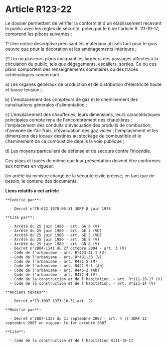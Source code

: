 # Article R123-22

Le dossier permettant de vérifier la conformité d'un établissement recevant le public avec les règles de sécurité, prévu par
le b de l'article R. 111-19-17, comprend les pièces suivantes :

1° Une notice descriptive précisant les matériaux utilisés tant pour le gros oeuvre que pour la décoration et les
aménagements intérieurs ;

2° Un ou plusieurs plans indiquant les largeurs des passages affectés à la circulation du public, tels que dégagements,
escaliers, sorties. Ce ou ces plans comportent des renseignements sommaires ou des tracés schématiques concernant :

a) Les organes généraux de production et de distribution d'électricité haute et basse tension ;

b) L'emplacement des compteurs de gaz et le cheminement des canalisations générales d'alimentation ;

c) L'emplacement des chaufferies, leurs dimensions, leurs caractéristiques principales compte tenu de l'encombrement des
chaudières ; l'emplacement des conduits d'évacuation des produits de combustion, d'amenée de l'air frais, d'évacuation des
gaz viciés ; l'emplacement et les dimensions des locaux destinés au stockage du combustible et le cheminement de ce
combustible depuis la voie publique ;

d) Les moyens particuliers de défense et de secours contre l'incendie.

Ces plans et tracés de même que leur présentation doivent être conformes aux normes en vigueur.

Un arrêté du ministre chargé de la sécurité civile précise, en tant que de besoin, le contenu des documents.

**Liens relatifs à cet article**

	**Codifié par**:

	  - Décret n°78-622 1978-05-31 JORF 8 juin 1978

	**Cité par**:

	  - Arrêté du 25 juin 1980 - art. GA 8 (V)
	  - Arrêté du 25 juin 1980 - art. GE 2 (VD)
	  - Arrêté du 25 juin 1980 - art. GE 3 (VD)
	  - Arrêté du 25 juin 1980 - art. GE 8 (V)
	  - Arrêté du 25 juin 1980 - art. GN 8 (V)
	  - Décret n°2004-1141 du 27 octobre 2004 - art. 3 (V)
	  - Code de l'urbanisme - art. R*423-41-1 (V)
	  - Code de l'urbanisme - art. R*431-30 (V)
	  - Code de l'urbanisme - art. R421-5 (M)
	  - Code de l'urbanisme - art. R421-5-1 (Ab)
	  - Code de l'urbanisme - art. R445-2 (Ab)
	  - Code de l'urbanisme - art. R472-4 (V)
	  - Code de la construction et de l'habitation. - art. R*111-19-17 (V)
	  - Code de la construction et de l'habitation. - art. R*123-14 (V)

	**Anciens textes**:

	  - Décret n°73-1007 1973-10-31 art. 22

	**Modifié par**:

	  - Décret n°2007-1327 du 11 septembre 2007 - art. 4 () JORF 12 septembre 2007 en vigueur le 1er octobre 2007

	**Cite**:

	  - Code de la construction et de l'habitation R111-19-17
